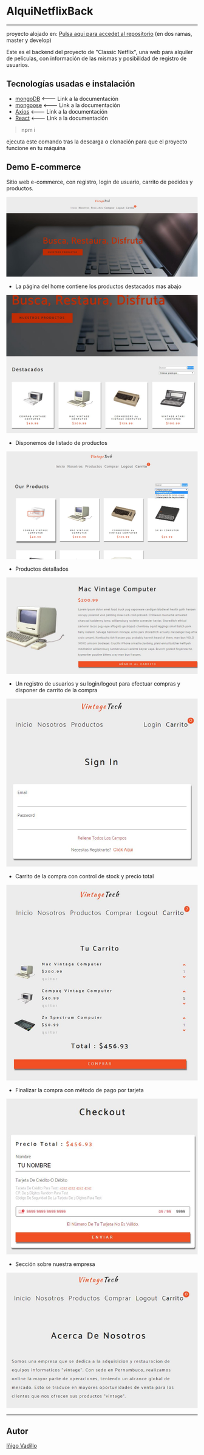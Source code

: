 # **AlquiNetflixBack**
---

proyecto alojado en: [Pulsa aqui para accedet al repositorio](https://github.com/davidmorenocapel/AlquiNetflixBack) (en dos ramas, master y develop)

Este es el backend del proyecto de "Classic Netflix", una web para alquiler de películas, con información de las mismas y posibilidad de registro de usuarios.


## Tecnologías usadas e instalación

* [mongoDB](https://www.mongodb.com/es) <--- Link a la documentación
* [mongoose](https://mongoosejs.com/) <--- Link a la documentación
* [Axios](https://github.com/axios/axios) <--- Link a la documentación
* [React](https://es.reactjs.org/) <--- Link a la documentación

> npm i

ejecuta este comando tras la descarga o clonación para que el proyecto funcione en tu máquina

## Demo E-commerce

Sitio web e-commerce, con registro, login de usuario, carrito de pedidos y productos.

![image](./public/readme/home.JPG)

* La página del home contiene los productos destacados mas abajo
 
![image](./public/readme/destacados.JPG)

* Disponemos de listado de productos

![image](./public/readme/listado.jpg)

* Productos detallados

![image](./public/readme/producto.JPG)


* Un registro de usuarios y su login/logout para efectuar compras y disponer de carrito de la compra

![image](./public/readme/LOGIN.JPG)

* Carrito de la compra con control de stock y precio total

![image](./public/readme/carrito.JPG)

* Finalizar la compra con método de pago por tarjeta

![image](./public/readme/COMPRA.JPG)

* Sección sobre nuestra empresa

![image](./public/readme/acerca.JPG)






---

## **Autor**

[Iñigo Vadillo](https://github.com/Vadithalion)